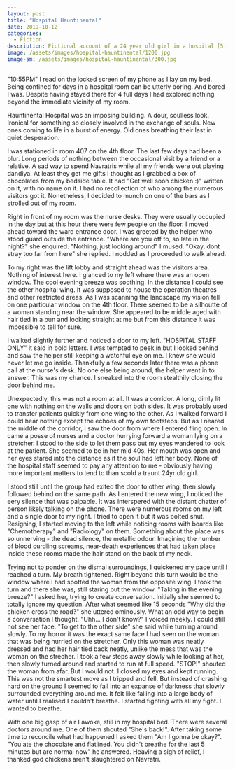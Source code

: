 ```yaml
---
layout: post
title: "Hospital Hauntinental"
date: 2019-10-12
categories: 
  - Fiction
description: Fictional account of a 24 year old girl in a hospital [5 min read]
image: /assets/images/hospital-hauntinental/1200.jpg
image-sm: /assets/images/hospital-hauntinental/300.jpg
---
```

"10:55PM" I read on the locked screen of my phone as I lay on my bed. Being confined for days in a hospital room can be utterly boring. And bored I was. Despite having stayed there for 4 full days I had explored nothing beyond the immediate vicinity of my room.

Hauntinental Hospital was an imposing building. A dour, soulless look. Ironical for something so closely involved in the exchange of souls. New ones coming to life in a burst of energy. Old ones breathing their last in quiet desperation.

I was stationed in room 407 on the 4th floor. The last few days had been a blur. Long periods of nothing between the occasional visit by a friend or a relative. A sad way to spend Navratris while all my friends were out playing dandiya. At least they get me gifts I thought as I grabbed a box of chocolates from my bedside table. It had "Get well soon chicken :)" written on it, with no name on it. I had no recollection of who among the numerous visitors got it. Nonetheless, I decided to munch on one of the bars as I strolled out of my room.

Right in front of my room was the nurse desks. They were usually occupied in the day but at this hour there were few people on the floor. I moved ahead toward the ward entrance door. I was greeted by the helper who stood guard outside the entrance. "Where are you off to, so late in the night?" she enquired. "Nothing, just looking around" I mused. "Okay, dont stray too far from here" she replied. I nodded as I proceeded to walk ahead.

To my right was the lift lobby and straight ahead was the visitors area. Nothing of interest here. I glanced to my left where there was an open window. The cool evening breeze was soothing. In the distance I could see the other hospital wing. It was supposed to house the operation theatres and other restricted areas. As I was scanning the landscape my vision fell on one particular window on the 4th floor. There seemed to be a silhoutte of a woman standing near the window. She appeared to be middle aged with hair tied in a bun and looking straight at me but from this distance it was impossible to tell for sure.

I walked slightly further and noticed a door to my left. "HOSPITAL STAFF ONLY" it said in bold letters. I was tempted to peek in but I looked behind and saw the helper still keeping a watchful eye on me. I knew she would never let me go inside. Thankfully a few seconds later there was a phone call at the nurse's desk. No one else being around, the helper went in to answer. This was my chance. I sneaked into the room stealthily closing the door behind me.

Unexpectedly, this was not a room at all. It was a corridor. A long, dimly lit one with nothing on the walls and doors on both sides. It was probably used to transfer patients quickly from one wing to the other. As I walked forward I could hear nothing except the echoes of my own footsteps. But as I neared the middle of the corridor, I saw the door from where I entered fling open. In came a posse of nurses and a doctor hurrying forward a woman lying on a stretcher. I stood to the side to let them pass but my eyes wandered to look at the patient. She seemed to be in her mid 40s. Her mouth was open and her eyes stared into the distance as if the soul had left her body. None of the hospital staff seemed to pay any attention to me - obviously having more important matters to tend to than scold a traunt 24yr old girl.

I stood still until the group had exited the door to other wing, then slowly followed behind on the same path. As I entered the new wing, I noticed the eery silence that was palpable. It was interspered with the distant chatter of person likely talking on the phone. There were numerous rooms on my left and a single door to my right. I tried to open it but it was bolted shut. Resigning, I started moving to the left while noticing rooms with boards like "Chemotherapy" and "Radiology" on them. Something about the place was so unnerving - the dead silence, the metallic odour. Imagining the number of blood curdling screams, near-death experiences that had taken place inside these rooms made the hair stand on the back of my neck.

Trying not to ponder on the dismal surroundings, I quickened my pace until I reached a turn. My breath tightened. Right beyond this turn would be the window where I had spotted the woman from the opposite wing. I took the turn and there she was, still staring out the window. "Taking in the evening breeze?" I asked her, trying to create conversation. Initially she seemed to totally ignore my question. After what seemed like 15 seconds "Why did the chicken cross the road?" she uttered ominously. What an odd way to begin a conversation I thought. "Uhh... I don't know?" I voiced meekly. I could still not see her face. "To get to the other side" she said while turning around slowly. To my horror it was the exact same face I had seen on the woman that was being hurried on the stretcher. Only this woman was neatly dressed and had her hair tied back neatly, unlike the mess that was the woman on the strecher. I took a few steps away slowly while looking at her, then slowly turned around and started to run at full speed. "STOP!" shouted the woman from afar. But I would not. I closed my eyes and kept running. This was not the smartest move as I tripped and fell. But instead of crashing hard on the ground I seemed to fall into an expanse of darkness that slowly surrounded everything around me. It felt like falling into a large body of water until I realised I couldn't breathe. I started fighting with all my fight. I wanted to breathe.

With one big gasp of air I awoke, still in my hospital bed. There were several doctors around me. One of them shouted "She's back!". After taking some time to reconcile what had happened I asked them "Am I gonna be okay?". "You ate the chocolate and flatlined. You didn't breathe for the last 5 minutes but are normal now" he answered. Heaving a sigh of relief, I thanked god chickens aren't slaughtered on Navratri.